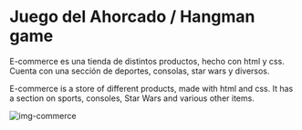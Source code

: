 # Juego del Ahorcado / Hangman game

E-commerce es una tienda de distintos productos, hecho con html y css. Cuenta con una sección de deportes, consolas, star wars y diversos. 

E-commerce is a store of different products, made with html and css. It has a section on sports, consoles, Star Wars and various other items.


![img-commerce](https://github.com/MatiasNoguera/ChallengeONE-ECommerce3/assets/112435090/a45c9cf7-a29c-4134-8c56-84c6ed4c0727)
